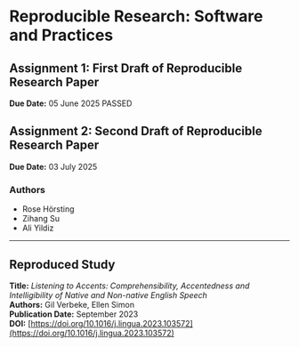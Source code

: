 # Reproducible Research: Software and Practices

## Assignment 1: First Draft of Reproducible Research Paper  
**Due Date:** 05 June 2025 PASSED  
## Assignment 2: Second Draft of Reproducible Research Paper
**Due Date:** 03 July 2025

### Authors  
- Rose Hörsting  
- Zihang Su  
- Ali Yildiz

---

## Reproduced Study  

**Title:** *Listening to Accents: Comprehensibility, Accentedness and Intelligibility of Native and Non-native English Speech*  
**Authors:** Gil Verbeke, Ellen Simon  
**Publication Date:** September 2023  
**DOI:** [https://doi.org/10.1016/j.lingua.2023.103572](https://doi.org/10.1016/j.lingua.2023.103572)
